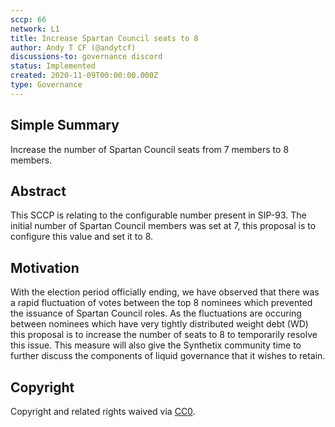 ```yaml
---
sccp: 66
network: L1
title: Increase Spartan Council seats to 8
author: Andy T CF (@andytcf)
discussions-to: governance discord
status: Implemented
created: 2020-11-09T00:00:00.000Z
type: Governance
---
```


<!--You can leave these HTML comments in your merged SCCP and delete the visible duplicate text guides, they will not appear and may be helpful to refer to if you edit it again. This is the suggested template for new SCCPs. Note that an SCCP number will be assigned by an editor. When opening a pull request to submit your SCCP, please use an abbreviated title in the filename, `sccp-draft_title_abbrev.md`. The title should be 44 characters or less.-->

## Simple Summary

<!--"If you can't explain it simply, you don't understand it well enough." Provide a simplified and layman-accessible explanation of the SCCP.-->

Increase the number of Spartan Council seats from 7 members to 8 members.

## Abstract

<!--A short (~200 word) description of the variable change proposed.-->

This SCCP is relating to the configurable number present in SIP-93. The initial number of Spartan Council members was set at 7, this proposal is to configure this value and set it to 8.

## Motivation

<!--The motivation is critical for SCCPs that want to update variables within Synthetix. It should clearly explain why the existing variable is not incentive aligned. SCCP submissions without sufficient motivation may be rejected outright.-->

With the election period officially ending, we have observed that there was a rapid fluctuation of votes between the top 8 nominees which prevented the issuance of Spartan Council roles. As the fluctuations are occuring between nominees which have very tightly distributed weight debt (WD) this proposal is to increase the number of seats to 8 to temporarily resolve this issue. This measure will also give the Synthetix community time to further discuss the components of liquid governance that it wishes to retain.

## Copyright

Copyright and related rights waived via [CC0](https://creativecommons.org/publicdomain/zero/1.0/).
